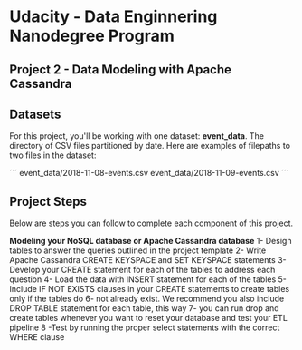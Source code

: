 # Udacity - Data Enginnering Nanodegree Program

## Project 2 - Data Modeling with Apache Cassandra

## Datasets
For this project, you'll be working with one dataset: **event_data**. The directory of CSV files partitioned by date. Here are examples of filepaths to two files in the dataset:

´´´
event_data/2018-11-08-events.csv
event_data/2018-11-09-events.csv
´´´

## Project Steps
Below are steps you can follow to complete each component of this project.

**Modeling your NoSQL database or Apache Cassandra database**
1- Design tables to answer the queries outlined in the project template
2- Write Apache Cassandra CREATE KEYSPACE and SET KEYSPACE statements
3- Develop your CREATE statement for each of the tables to address each question
4- Load the data with INSERT statement for each of the tables
5- Include IF NOT EXISTS clauses in your CREATE statements to create tables only if the tables do 6- not already exist. We recommend you also include DROP TABLE statement for each table, this way 7- you can run drop and create tables whenever you want to reset your database and test your ETL pipeline
8 -Test by running the proper select statements with the correct WHERE clause